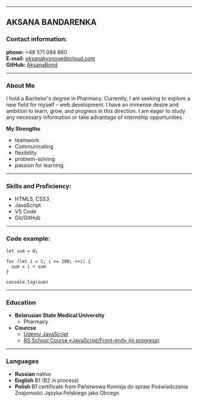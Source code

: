 
---

## AKSANA BANDARENKA

### Contact information:

**phone:** +48 571 084 860  
**E-mail:** oksanakyxnove@icloud.com  
**GitHub:** [AksanaBond](https://github.com/AksanaBond)

---

### About Me

I hold a Bachelor's degree in Pharmacy. Currently, I am seeking to explore a new field for myself – web development. I have an immense desire and ambition to learn, grow, and progress in this direction. I am eager to study any necessary information or take advantage of internship opportunities.

**My Strengths**

- teamwork
- Communicating
- flexibility
- problem-solving
- passion for learning

---

### Skills and Proficiency:

- HTML5, CSS3
- JavaScript
- VS Code
- Git/GitHub

---

### Code example:

```
let sum = 0;

for (let i = 1; i <= 100; ++i) {
  sum = i + sum
}

console.log(sum)
```

---

### Education

- **Belarusian State Medical University**
  - Pharmacy
- **Courcse**
  - [Udemy JavaScript](https://www.udemy.com/course/javascript-ru)
  - [RS School Course «JavaScript/Front-end» (in progress)](https://rs.school/)

---

### Languages

- **Russian** native
- **English** B1 (B2 in process)
- **Polish** B1 certificate from Państwowa Komisja do spraw Poświadczania Znajomości Języka Polskiego jako Obcego